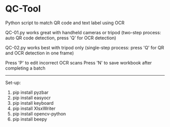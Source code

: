 # QC-Tool
Python script to match QR code and text label using OCR

QC-01.py works great with handheld cameras or tripod (two-step process: auto QR code detection, press 'Q' for OCR detection)

QC-02.py works best with tripod only (single-step process: press 'Q' for QR and OCR detection in one frame)

Press 'P' to edit incorrect OCR scans
Press 'N' to save workbook after completing a batch

---
Set-up:
1. pip install pyzbar
2. pip install easyocr
3. pip install keyboard
4. pip install XlsxWriter
5. pip install opencv-python
6. pip install beepy
